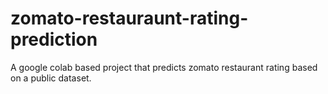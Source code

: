 # zomato-restauraunt-rating-prediction
A google colab based project that predicts zomato restaurant rating based on a public dataset.
